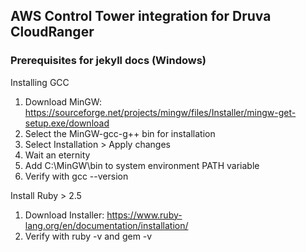 ## AWS Control Tower integration for Druva CloudRanger

### Prerequisites for jekyll docs (Windows)
Installing GCC

1. Download MinGW: https://sourceforge.net/projects/mingw/files/Installer/mingw-get-setup.exe/download
2. Select the MinGW-gcc-g++ bin for installation
3. Select Installation > Apply changes
4. Wait an eternity
5. Add C:\MinGW\bin to system environment PATH variable
6. Verify with gcc --version

Install Ruby > 2.5

1. Download Installer: https://www.ruby-lang.org/en/documentation/installation/
2. Verify with ruby -v and gem -v